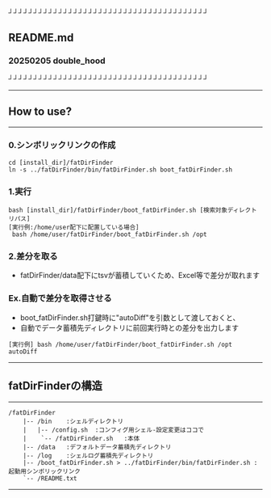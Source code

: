 ┘┘┘┘┘┘┘┘┘┘┘┘┘┘┘┘┘┘┘┘┘┘┘┘┘┘┘┘┘┘┘┘┘┘┘┘┘┘┘┘
## README.md
###                   20250205 double_hood
┘┘┘┘┘┘┘┘┘┘┘┘┘┘┘┘┘┘┘┘┘┘┘┘┘┘┘┘┘┘┘┘┘┘┘┘┘┘┘┘

---------------------------------------
## How to use?
---------------------------------------
### 0.シンボリックリンクの作成
```
cd [install_dir]/fatDirFinder
ln -s ../fatDirFinder/bin/fatDirFinder.sh boot_fatDirFinder.sh
```

### 1.実行
```
bash [install_dir]/fatDirFinder/boot_fatDirFinder.sh [検索対象ディレクトリパス]
[実行例:/home/user配下に配置している場合]
 bash /home/user/fatDirFinder/boot_fatDirFinder.sh /opt
```

### 2.差分を取る
 * fatDirFinder/data配下にtsvが蓄積していくため、Excel等で差分が取れます

### Ex.自動で差分を取得させる
 * boot_fatDirFinder.sh打鍵時に"autoDiff"を引数として渡しておくと、
  * 自動でデータ蓄積先ディレクトリに前回実行時との差分を出力します
```
[実行例] bash /home/user/fatDirFinder/boot_fatDirFinder.sh /opt autoDiff
```

---------------------------------------
## fatDirFinderの構造
---------------------------------------

```
/fatDirFinder
	|-- /bin	:シェルディレクトリ
	|	|-- /config.sh	:コンフィグ用シェル-設定変更はココで
	|	 `-- /fatDirFinder.sh	:本体
	|-- /data	:デフォルトデータ蓄積先ディレクトリ
	|-- /log	:シェルログ蓄積先ディレクトリ
	|-- /boot_fatDirFinder.sh > ../fatDirFinder/bin/fatDirFinder.sh	:起動用シンボリックリンク
	`-- /README.txt
```

---------------------------------------
